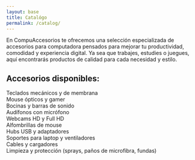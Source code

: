 ```yaml
---
layout: base
title: Catalógo
permalink: /catalog/
---
```


En CompuAccesorios te ofrecemos una selección especializada de accesorios para computadora pensados para mejorar tu productividad, comodidad y experiencia digital. Ya sea que trabajes, estudies o juegues, aquí encontrarás productos de calidad para cada necesidad y estilo.

## Accesorios disponibles:
Teclados mecánicos y de membrana<br>
Mouse ópticos y gamer<br>
Bocinas y barras de sonido<br>
Audífonos con micrófono<br>
Webcams HD y Full HD<br>
Alfombrillas de mouse<br>
Hubs USB y adaptadores<br>
Soportes para laptop y ventiladores<br>
Cables y cargadores<br>
Limpieza y protección (sprays, paños de microfibra, fundas)<br>
